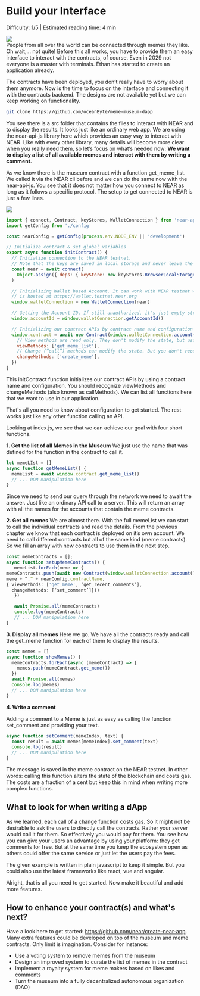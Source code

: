 # Build your Interface

<Difficulty> Difficulty: 1/5 | Estimated reading time: 4 min </Difficulty>
<Spacer />

<narrativeText style="background: #0072CE;">
<div><img src="/images/chap_7_0.png">
</div>
<div>
People from all over the world can be connected through memes they like. Oh wait,... not quite!
<Spacer />
Before this all works, you have to provide them an easy interface to interact with the contracts, of course. Even in 2029 not everyone is a master with terminals.  
<Spacer />
Ethan has started to create an application already.
</div>
</narrativeText>

The contracts have been deployed, you don’t really have to worry about them anymore. Now is the time to focus on the interface and connecting it with the contracts backend. The designs are not available yet but we can keep working on functionality.

```bash
git clone https://github.com/oceanByte/meme-museum-dapp
```

You see there is a src folder that contains the files to interact with NEAR and to display the results. It looks just like an ordinary web app. We are using the near-api-js library here which provides an easy way to interact with NEAR. Like with every other library, many details will become more clear when you really need them, so let’s focus on what’s needed now: **We want to display a list of all available memes and interact with them by writing a comment.**

As we know there is the museum contract with a function get_meme_list. We called it via the NEAR cli before and we can do the same now with the near-api-js. You see that it does not matter how you connect to NEAR as long as it follows a specific protocol. The setup to get connected to NEAR is just a few lines.

<ImageContainer>
    <img src="/images/chap_7_1.png">
</ImageContainer>

```javascript
import { connect, Contract, keyStores, WalletConnection } from 'near-api-js'
import getConfig from './config'

const nearConfig = getConfig(process.env.NODE_ENV || 'development')

// Initialize contract & set global variables
export async function initContract() {
  // Initialize connection to the NEAR testnet.
  // Note that the keys are saved in local storage and never leave the client!
  const near = await connect(
    Object.assign({ deps: { keyStore: new keyStores.BrowserLocalStorageKeyStore() } }, nearConfig),
  )

  // Initializing Wallet based Account. It can work with NEAR testnet wallet that
  // is hosted at https://wallet.testnet.near.org
  window.walletConnection = new WalletConnection(near)

  // Getting the Account ID. If still unauthorized, it's just empty string
  window.accountId = window.walletConnection.getAccountId()

  // Initializing our contract APIs by contract name and configuration
  window.contract = await new Contract(window.walletConnection.account(), nearConfig.contractName, {
    // View methods are read only. They don't modify the state, but usually return some value.
    viewMethods: ['get_meme_list'],
    // Change (“call”) methods can modify the state. But you don't receive the returned value when called.
    changeMethods: ['create_meme'],
  })
}
```

This initContract function initializes our contract APIs by using a contract name and configuration. You should recognize viewMethods and changeMethods (also known as callMethods). We can list all functions here that we want to use in our application.

That's all you need to know about configuration to get started. The rest works just like any other function calling an API.

Looking at index.js, we see that we can achieve our goal with four short functions.

**1. Get the list of all Memes in the Museum**
We just use the name that was defined for the function in the contract to call it.

```typescript
let memeLIst = []
async function getMemeList() {
  memeList = await window.contract.get_meme_list()
  // ... DOM manipulation here
}
```

Since we need to send our query through the network we need to await the answer. Just like an ordinary API call to a server. This will return an array with all the names for the accounts that contain the meme contracts.

**2. Get all memes**
We are almost there. With the full memeList we can start to call the individual contracts and read the details. From the previous chapter we know that each contract is deployed on it’s own account. We need to call different contracts but all of the same kind (meme contracts). So we fill an array with new contracts to use them in the next step.

```typescript
const memeContracts = [];
async function setupMemeContracts() {
   memeList.forEach(meme => {
memeContracts.push(await new Contract(window.walletConnection.account(),
meme + “.” + nearConfig.contractName,
{ viewMethods: ['get_meme', ‘get_recent_comments’],
  changeMethods: [‘set_comment’]}))
   })

   await Promise.all(memeContracts)
   console.log(memeContracts)
   // ... DOM manipulation here
}
```

**3. Display all memes**
Here we go. We have all the contracts ready and call the get_meme function for each of them to display the results.

```typescript
const memes = []
async function showMemes() {
  memeContracts.forEach(async (memeContract) => {
    memes.push(memeContract.get_meme())
  })
  await Promise.all(memes)
  console.log(memes)
  // ... DOM manipulation here
}
```

**4. Write a comment**

Adding a comment to a Meme is just as easy as calling the function set_comment and providing your text.

```typescript
async function setComment(memeIndex, text) {
  const result = await memes[memeIndex].set_comment(text)
  console.log(result)
  // ... DOM manipulation here
}
```

The message is saved in the meme contract on the NEAR testnet. In other words: calling this function alters the state of the blockchain and costs gas. The costs are a fraction of a cent but keep this in mind when writing more complex functions.

## What to look for when writing a dApp

As we learned, each call of a change function costs gas. So it might not be desirable to ask the users to directly call the contracts. Rather your server would call it for them. So effectively you would pay for them. You see how you can give your users an advantage by using your platform: they get comments for free. But at the same time you keep the ecosystem open as others could offer the same service or just let the users pay the fees.

The given example is written in plain javascript to keep it simple. But you could also use the latest frameworks like react, vue and angular.

Alright, that is all you need to get started. Now make it beautiful and add more features.

## How to enhance your contract(s) and what's next?

Have a look here to get started: <a target="_blank" rel="noreferrer" href="https://github.com/near/create-near-app ">https://github.com/near/create-near-app</a>. Many extra features could be developed on top of the museum and meme contracts. Only limit is imagination. Consider for instance:

- Use a voting system to remove memes from the museum
- Design an improved system to curate the list of memes in the contract
- Implement a royalty system for meme makers based on likes and comments
- Turn the museum into a fully decentralized autonomous organization (DAO)
